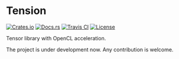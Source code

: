 # Tension

[![Crates.io][crates_badge]][crates]
[![Docs.rs][docs_badge]][docs]
[![Travis CI][travis_badge]][travis]
[![License][license_badge]][license]

[crates_badge]: https://img.shields.io/crates/v/tension.svg
[docs_badge]: https://docs.rs/tension/badge.svg
[travis_badge]: https://api.travis-ci.org/agerasev/tension.svg
[license_badge]: https://img.shields.io/crates/l/tension.svg

[crates]: https://crates.io/crates/tension
[docs]: https://docs.rs/tension
[travis]: https://travis-ci.org/agerasev/tension
[license]: #license

Tensor library with OpenCL acceleration.

The project is under development now. Any contribution is welcome.
